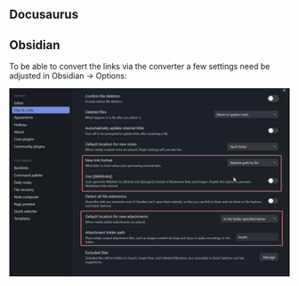 ## Docusaurus

## Obsidian

To be able to convert the links via the converter a few settings need be adjusted in Obsidian -> Options:

![](assets/Pasted%20image%2020230120112404.png)
